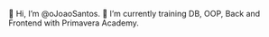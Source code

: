  👋 Hi, I’m @oJoaoSantos.
 🌱 I’m currently training DB, OOP, Back and Frontend with Primavera Academy.


<!---
oJoaoSantos/oJoaoSantos is a ✨ special ✨ repository because its `README.md` (this file) appears on your GitHub profile.
You can click the Preview link to take a look at your changes.
--->
